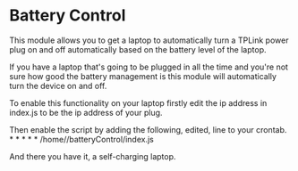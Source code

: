 # Battery Control

This module allows you to get a laptop to automatically turn a TPLink power plug on and off automatically based on the battery level of the laptop.

If you have a laptop that's going to be plugged in all the time and you're not sure how good the battery management is this module will automatically turn the device on and off.

To enable this functionality on your laptop firstly edit the ip address in index.js to be the ip address of your plug.

Then enable the script by adding the following, edited, line to your crontab.
    * * * * * /home/<username>/batteryControl/index.js

And there you have it, a self-charging laptop.
